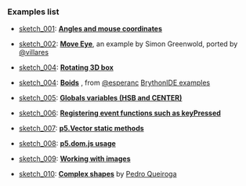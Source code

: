 ### Examples list

- [sketch_001](https://github.com/berinhard/pyp5js/tree/develop/docs/examples/sketch_001): [**Angles and mouse coordinates**](sketch_001/index.html)

- [sketch_002](https://github.com/berinhard/pyp5js/tree/develop/docs/examples/sketch_002): [**Move Eye**](sketch_002/index.html), an example by Simon Greenwold, ported by [@villares](https://github.com/villares)

- [sketch_004](https://github.com/berinhard/pyp5js/tree/develop/docs/examples/sketch_004): [**Rotating 3D box**](sketch_003/index.html)

- [sketch_004](https://github.com/berinhard/pyp5js/tree/develop/docs/examples/sketch_004): [**Boids**](sketch_004/index.html)
, from [@esperanc](https://github.com/esperanc) [BrythonIDE examples](https://github.com/esperanc/brythonide/blob/master/demoSketches/boids.py)

- [sketch_005](https://github.com/berinhard/pyp5js/tree/develop/docs/examples/sketch_005): [**Globals variables (HSB and CENTER)**](sketch_005/index.html)

- [sketch_006](https://github.com/berinhard/pyp5js/tree/develop/docs/examples/sketch_006): [**Registering event functions such as keyPressed**](sketch_006/index.html)

- [sketch_007](https://github.com/berinhard/pyp5js/tree/develop/docs/examples/sketch_007): [**p5.Vector static methods**](sketch_007/index.html)

- [sketch_008](https://github.com/berinhard/pyp5js/tree/develop/docs/examples/sketch_008): [**p5.dom.js usage**](sketch_008/index.html)

- [sketch_009](https://github.com/berinhard/pyp5js/tree/develop/docs/examples/sketch_009): [**Working with images**](sketch_009/index.html)

- [sketch_010](https://github.com/berinhard/pyp5js/tree/develop/docs/examples/sketch_010): [**Complex shapes**](sketch_010/index.html) by [Pedro Queiroga](https://github.com/pedroqueiroga/pqueiroga.github.io/blob/master/curveVertexExample/main.js)
